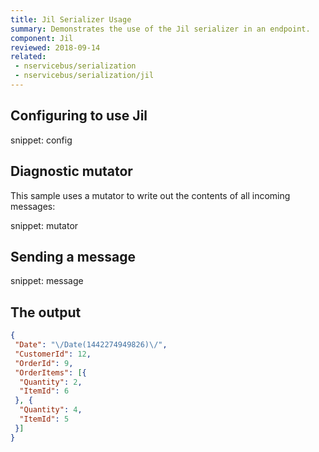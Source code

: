 ```yaml
---
title: Jil Serializer Usage
summary: Demonstrates the use of the Jil serializer in an endpoint.
component: Jil
reviewed: 2018-09-14
related:
 - nservicebus/serialization
 - nservicebus/serialization/jil
---
```



## Configuring to use Jil

snippet: config


## Diagnostic mutator

This sample uses a mutator to write out the contents of all incoming messages:

snippet: mutator


## Sending a message

snippet: message
 

## The output

```json
{
 "Date": "\/Date(1442274949826)\/",
 "CustomerId": 12,
 "OrderId": 9,
 "OrderItems": [{
  "Quantity": 2,
  "ItemId": 6
 }, {
  "Quantity": 4,
  "ItemId": 5
 }]
}
```
